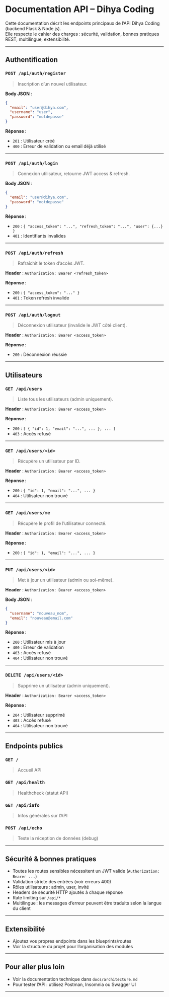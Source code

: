 # Documentation API – Dihya Coding

Cette documentation décrit les endpoints principaux de l’API Dihya Coding (backend Flask & Node.js).  
Elle respecte le cahier des charges : sécurité, validation, bonnes pratiques REST, multilingue, extensibilité.

---

## Authentification

### `POST /api/auth/register`
> Inscription d’un nouvel utilisateur.

**Body JSON** :
```json
{
  "email": "user@dihya.com",
  "username": "user",
  "password": "motdepasse"
}
```
**Réponse** :  
- `201` : Utilisateur créé  
- `400` : Erreur de validation ou email déjà utilisé

---

### `POST /api/auth/login`
> Connexion utilisateur, retourne JWT access & refresh.

**Body JSON** :
```json
{
  "email": "user@dihya.com",
  "password": "motdepasse"
}
```
**Réponse** :  
- `200` : `{ "access_token": "...", "refresh_token": "...", "user": {...} }`
- `401` : Identifiants invalides

---

### `POST /api/auth/refresh`
> Rafraîchit le token d’accès JWT.

**Header** : `Authorization: Bearer <refresh_token>`

**Réponse** :  
- `200` : `{ "access_token": "..." }`
- `401` : Token refresh invalide

---

### `POST /api/auth/logout`
> Déconnexion utilisateur (invalide le JWT côté client).

**Header** : `Authorization: Bearer <access_token>`

**Réponse** :  
- `200` : Déconnexion réussie

---

## Utilisateurs

### `GET /api/users`
> Liste tous les utilisateurs (admin uniquement).

**Header** : `Authorization: Bearer <access_token>`

**Réponse** :  
- `200` : `[ { "id": 1, "email": "...", ... }, ... ]`
- `403` : Accès refusé

---

### `GET /api/users/<id>`
> Récupère un utilisateur par ID.

**Header** : `Authorization: Bearer <access_token>`

**Réponse** :  
- `200` : `{ "id": 1, "email": "...", ... }`
- `404` : Utilisateur non trouvé

---

### `GET /api/users/me`
> Récupère le profil de l’utilisateur connecté.

**Header** : `Authorization: Bearer <access_token>`

**Réponse** :  
- `200` : `{ "id": 1, "email": "...", ... }`

---

### `PUT /api/users/<id>`
> Met à jour un utilisateur (admin ou soi-même).

**Header** : `Authorization: Bearer <access_token>`

**Body JSON** :
```json
{
  "username": "nouveau_nom",
  "email": "nouveau@email.com"
}
```
**Réponse** :  
- `200` : Utilisateur mis à jour
- `400` : Erreur de validation
- `403` : Accès refusé
- `404` : Utilisateur non trouvé

---

### `DELETE /api/users/<id>`
> Supprime un utilisateur (admin uniquement).

**Header** : `Authorization: Bearer <access_token>`

**Réponse** :  
- `204` : Utilisateur supprimé
- `403` : Accès refusé
- `404` : Utilisateur non trouvé

---

## Endpoints publics

### `GET /`
> Accueil API

### `GET /api/health`
> Healthcheck (statut API)

### `GET /api/info`
> Infos générales sur l’API

### `POST /api/echo`
> Teste la réception de données (debug)

---

## Sécurité & bonnes pratiques

- Toutes les routes sensibles nécessitent un JWT valide (`Authorization: Bearer ...`)
- Validation stricte des entrées (voir erreurs 400)
- Rôles utilisateurs : admin, user, invité
- Headers de sécurité HTTP ajoutés à chaque réponse
- Rate limiting sur `/api/*`
- Multilingue : les messages d’erreur peuvent être traduits selon la langue du client

---

## Extensibilité

- Ajoutez vos propres endpoints dans les blueprints/routes
- Voir la structure du projet pour l’organisation des modules

---

## Pour aller plus loin

- Voir la documentation technique dans `docs/architecture.md`
- Pour tester l’API : utilisez Postman, Insomnia ou Swagger UI

---